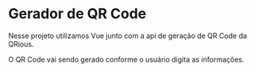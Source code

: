 # Gerador de QR Code
Nesse projeto utilizamos Vue junto com a api de geração de QR Code da QRious.

O QR Code vai sendo gerado conforme o usuário digita as informações.